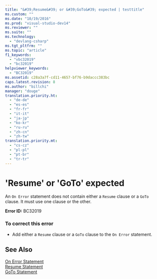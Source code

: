```yaml
---
title: "&#39;Resume&#39; or &#39;GoTo&#39; expected | testtitle"
ms.custom: ""
ms.date: "10/19/2016"
ms.prod: "visual-studio-dev14"
ms.reviewer: ""
ms.suite: ""
ms.technology: 
  - "devlang-csharp"
ms.tgt_pltfrm: ""
ms.topic: "article"
f1_keywords: 
  - "vbc32019"
  - "bc32019"
helpviewer_keywords: 
  - "BC32019"
ms.assetid: c28a3a7f-cd11-4657-bf76-b9daccc383bc
caps.latest.revision: 8
ms.author: "billchi"
manager: "douge"
translation.priority.ht: 
  - "de-de"
  - "es-es"
  - "fr-fr"
  - "it-it"
  - "ja-jp"
  - "ko-kr"
  - "ru-ru"
  - "zh-cn"
  - "zh-tw"
translation.priority.mt: 
  - "cs-cz"
  - "pl-pl"
  - "pt-br"
  - "tr-tr"
---
```

# &#39;Resume&#39; or &#39;GoTo&#39; expected
An `On Error` statement does not contain either a `Resume` clause or a `GoTo` clause. It must use one clause or the other.  
  
 **Error ID:** BC32019  
  
### To correct this error  
  
-   Add either a `Resume` clause or a `GoTo` clause to the `On Error` statement.  
  
## See Also  
 [On Error Statement](../Topic/On%20Error%20Statement%20\(Visual%20Basic\).md)   
 [Resume Statement](../Topic/Resume%20Statement.md)   
 [GoTo Statement](../Topic/GoTo%20Statement.md)